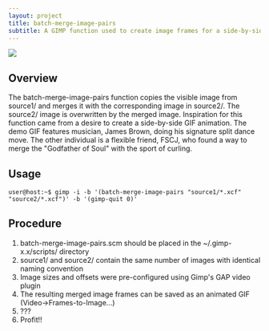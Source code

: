 ```yaml
---
layout: project
title: batch-merge-image-pairs
subtitle: A GIMP function used to create image frames for a side-by-side GIF animation.
---
```


<img src="images/final_gif.gif">

## Overview
The batch-merge-image-pairs function copies the visible image from source1/ and merges it with the corresponding image in source2/. The source2/ image is overwritten by the merged image. Inspiration for this function came from a desire to create a side-by-side GIF animation.
The demo GIF features musician, James Brown, doing his signature split dance move. The other individual is a flexible friend, FSCJ, who found a way to merge the "Godfather of Soul" with the sport of curling.

## Usage
```user@host:~$ gimp -i -b '(batch-merge-image-pairs "source1/*.xcf" "source2/*.xcf")' -b '(gimp-quit 0)'```

## Procedure
1. batch-merge-image-pairs.scm should be placed in the ~/.gimp-x.x/scripts/ directory
2. source1/ and source2/ contain the same number of images with identical naming convention
3. Image sizes and offsets were pre-configured using Gimp's GAP video plugin
4. The resulting merged image frames can be saved as an animated GIF (Video->Frames-to-Image...)
5. ???
6. Profit!!